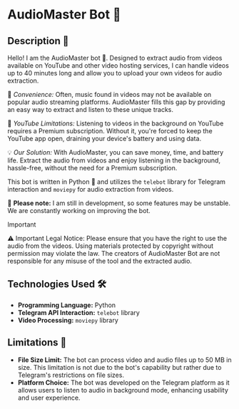 # AudioMaster Bot 🎵

## Description 📝

Hello! I am the AudioMaster bot 👋. Designed to extract audio from videos available on YouTube and other video hosting services, I can handle videos up to 40 minutes long and allow you to upload your own videos for audio extraction.

🎉 *Convenience:* Often, music found in videos may not be available on popular audio streaming platforms. AudioMaster fills this gap by providing an easy way to extract and listen to these unique tracks.

🚫 *YouTube Limitations:* Listening to videos in the background on YouTube requires a Premium subscription. Without it, you're forced to keep the YouTube app open, draining your device's battery and using data.

💡 *Our Solution:* With AudioMaster, you can save money, time, and battery life. Extract the audio from videos and enjoy listening in the background, hassle-free, without the need for a Premium subscription.

This bot is written in Python 🐍 and utilizes the `telebot` library for Telegram interaction and `moviepy` for audio extraction from videos.

🚧 **Please note:** I am still in development, so some features may be unstable. We are constantly working on improving the bot.

>[!IMPORTANT]
> ⚠️ Important Legal Notice: Please ensure that you have the right to use the audio from the videos. Using materials protected by copyright without permission may violate the law. The creators of AudioMaster Bot are not responsible for any misuse of the tool and the extracted audio.

## Technologies Used 🛠️

- **Programming Language:** Python
- **Telegram API Interaction:** `telebot` library
- **Video Processing:** `moviepy` library

## Limitations 🚩

- **File Size Limit:** The bot can process video and audio files up to 50 MB in size. This limitation is not due to the bot's capability but rather due to Telegram's restrictions on file sizes.
- **Platform Choice:** The bot was developed on the Telegram platform as it allows users to listen to audio in background mode, enhancing usability and user experience.
